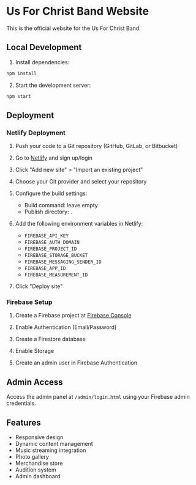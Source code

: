 # Us For Christ Band Website

This is the official website for the Us For Christ Band.

## Local Development

1. Install dependencies:
```bash
npm install
```

2. Start the development server:
```bash
npm start
```

## Deployment

### Netlify Deployment

1. Push your code to a Git repository (GitHub, GitLab, or Bitbucket)

2. Go to [Netlify](https://app.netlify.com/) and sign up/login

3. Click "Add new site" > "Import an existing project"

4. Choose your Git provider and select your repository

5. Configure the build settings:
   - Build command: leave empty
   - Publish directory: `.`

6. Add the following environment variables in Netlify:
   - `FIREBASE_API_KEY`
   - `FIREBASE_AUTH_DOMAIN`
   - `FIREBASE_PROJECT_ID`
   - `FIREBASE_STORAGE_BUCKET`
   - `FIREBASE_MESSAGING_SENDER_ID`
   - `FIREBASE_APP_ID`
   - `FIREBASE_MEASUREMENT_ID`

7. Click "Deploy site"

### Firebase Setup

1. Create a Firebase project at [Firebase Console](https://console.firebase.google.com/)

2. Enable Authentication (Email/Password)

3. Create a Firestore database

4. Enable Storage

5. Create an admin user in Firebase Authentication

## Admin Access

Access the admin panel at `/admin/login.html` using your Firebase admin credentials.

## Features

- Responsive design
- Dynamic content management
- Music streaming integration
- Photo gallery
- Merchandise store
- Audition system
- Admin dashboard 